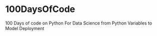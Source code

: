 # 100DaysOfCode
100 Days of code on Python For Data Science from Python Variables to Model Deployment 
